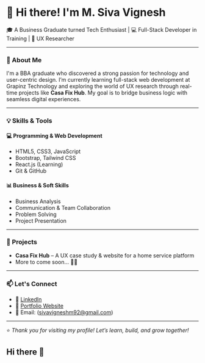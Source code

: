 # 👋 Hi there! I'm M. Siva Vignesh

🎓 A Business Graduate turned Tech Enthusiast | 💻 Full-Stack Developer in Training | 🎯 UX Researcher

---

### 🧠 About Me

I'm a BBA graduate who discovered a strong passion for technology and user-centric design. I’m currently learning full-stack web development at Grapinz Technology and exploring the world of UX research through real-time projects like **Casa Fix Hub**. My goal is to bridge business logic with seamless digital experiences.

---

### 💡 Skills & Tools

#### 💻 Programming & Web Development
- HTML5, CSS3, JavaScript
- Bootstrap, Tailwind CSS
- React.js (Learning)
- Git & GitHub


#### 📊 Business & Soft Skills
- Business Analysis
- Communication & Team Collaboration
- Problem Solving
- Project Presentation

---

### 🚀 Projects

- **Casa Fix Hub** – A UX case study & website for a home service platform
- More to come soon... 👨‍💻

---

### 📫 Let's Connect

- 🔗 [LinkedIn](https://www.linkedin.com/in/siva-vignesh-135318298) 
- 💼 [Portfolio Website](https://yourwebsite.com)
- 📧 Email: (sivavigneshm92@gmail.com)
---

⭐ *Thank you for visiting my profile! Let’s learn, build, and grow together!*
## Hi there 👋

<!--
**Siva010q/Siva010q** is a ✨ _special_ ✨ repository because its `README.md` (this file) appears on your GitHub profile.

Here are some ideas to get you started:

- 🔭 I’m currently working on ...
- 🌱 I’m currently learning ...
- 👯 I’m looking to collaborate on ...
- 🤔 I’m looking for help with ...
- 💬 Ask me about ...
- 📫 How to reach me: ...
- 😄 Pronouns: ...
- ⚡ Fun fact: ...
-->
